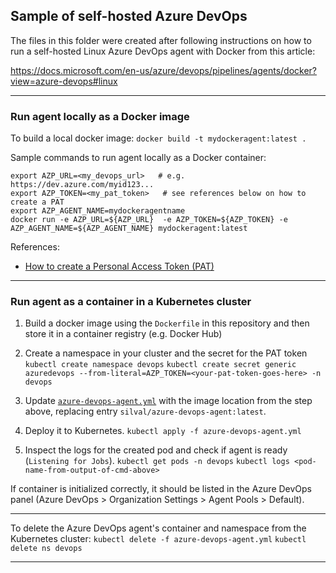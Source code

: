 ## Sample of self-hosted Azure DevOps 

The files in this folder were created after following instructions on how to run a self-hosted Linux Azure DevOps agent with Docker from this article:

https://docs.microsoft.com/en-us/azure/devops/pipelines/agents/docker?view=azure-devops#linux

---

### Run agent locally as a Docker image

To build a local docker image:
`docker build -t mydockeragent:latest .`

Sample commands to run agent locally as a Docker container:
```
export AZP_URL=<my_devops_url>   # e.g. https://dev.azure.com/myid123...
export AZP_TOKEN=<my_pat_token>   # see references below on how to create a PAT
export AZP_AGENT_NAME=mydockeragentname
docker run -e AZP_URL=${AZP_URL}  -e AZP_TOKEN=${AZP_TOKEN} -e AZP_AGENT_NAME=${AZP_AGENT_NAME} mydockeragent:latest
```

References:
- [How to create a Personal Access Token (PAT)](https://docs.microsoft.com/en-us/azure/devops/organizations/accounts/use-personal-access-tokens-to-authenticate?view=azure-devops&tabs=preview-page)

---

### Run agent as a container in a Kubernetes cluster

1. Build a docker image using the `Dockerfile` in this repository and then store it in a container registry (e.g. Docker Hub)

2. Create a namespace in your cluster and the secret for the PAT token
   `kubectl create namespace devops`
   `kubectl create secret generic azuredevops --from-literal=AZP_TOKEN=<your-pat-token-goes-here> -n devops`

3. Update [`azure-devops-agent.yml`](./azure-devops-agent.yml) with the image location from the step above, replacing entry `silval/azure-devops-agent:latest`. 

4. Deploy it to Kubernetes.
   `kubectl apply -f azure-devops-agent.yml`

5. Inspect the logs for the created pod and check if agent is ready (`Listening for Jobs`).
   `kubectl get pods -n devops`
   `kubectl logs <pod-name-from-output-of-cmd-above>`

If container is initialized correctly, it should be listed in the Azure DevOps panel (Azure DevOps > Organization Settings > Agent Pools > Default).

---

To delete the Azure DevOps agent's container and namespace from the Kubernetes cluster:
   `kubectl delete -f azure-devops-agent.yml`
   `kubectl delete ns devops`

---